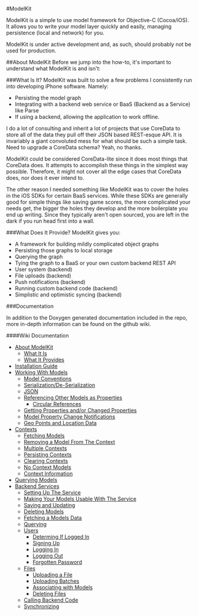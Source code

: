 #ModelKit

ModelKit is a simple to use model framework for Objective-C (Cocoa/iOS).  It allows you to write your model layer quickly and easily, managing persistence (local and network) for you.

ModelKit is under active development and, as such, should probably not be used for production.

##About ModelKit
Before we jump into the how-to, it's important to understand what ModelKit is and isn't:

###What Is It?
ModelKit was built to solve a few problems I consistently run into developing iPhone software.  Namely:

* Persisting the model graph
* Integrating with a backend web service or BaaS (Backend as a Service) like Parse
* If using a backend, allowing the application to work offline.

I do a lot of consulting and inherit a lot of projects that use CoreData to store all of the data they pull off their JSON based REST-esque API.  It is invariably a giant convoluted mess for what should be such a simple task.  Need to upgrade a CoreData schema?  Yeah, no thanks.

ModelKit could be considered CoreData-lite since it does most things that CoreData does.  It attempts to accomplish these things in the simplest way possible.  Therefore, it might not cover all the edge cases that CoreData does, nor does it ever intend to.

The other reason I needed something like ModelKit was to cover the holes in the iOS SDKs for certain BaaS services.  While these SDKs are generally good for simple things like saving game scores, the more complicated your needs get, the bigger the holes they develop and the more boilerplate you end up writing.  Since they typically aren't open sourced, you are left in the dark if you run head first into a wall.

###What Does It Provide?
ModelKit gives you:

* A framework for building mildly complicated object graphs
* Persisting those graphs to local storage
* Querying the graph
* Tying the graph to a BaaS or your own custom backend REST API
* User system (backend)
* File uploads (backend)
* Push notifications (backend)
* Running custom backend code (backend)
* Simplistic and optimistic syncing (backend)

###Documentation

In addition to the Doxygen generated documentation included in the repo, more in-depth information can be found on the github wiki.

####Wiki Documentation
* [About ModelKit](https://github.com/jawngee/ModelKit/wiki/About-ModelKit)
  * [What It Is](https://github.com/jawngee/ModelKit/wiki/About-ModelKit#wiki-What)
  * [What It Provides](https://github.com/jawngee/ModelKit/wiki/About-ModelKit#wiki-Provides)
* [Installation Guide](https://github.com/jawngee/ModelKit/Installation-Guide)
* [Working With Models](https://github.com/jawngee/ModelKit/Working-With-Models)
	* [Model Conventions](https://github.com/jawngee/ModelKit/wiki/Working-With-Models#wiki-Conventions)
	* [Serialization/De-Serialization](https://github.com/jawngee/ModelKit/wiki/Working-With-Models#wiki-Serialization)
	* [JSON](https://github.com/jawngee/ModelKit/wiki/Working-With-Models#wiki-JSON)
	* [Referencing Other Models as Properties](https://github.com/jawngee/ModelKit/wiki/Working-With-Models#wiki-Referencing)
		* [Circular References](https://github.com/jawngee/ModelKit/wiki/Working-With-Models#wiki-Circular)
	* [Getting Properties and/or Changed Properties](https://github.com/jawngee/ModelKit/wiki/Working-With-Models#wiki-Properties)
	* [Model Property Change Notifications](https://github.com/jawngee/ModelKit/wiki/Working-With-Models#wiki-Changes)
	* [Geo Points and Location Data](https://github.com/jawngee/ModelKit/wiki/Working-With-Models#wiki-GeoPoints)
* [Contexts](https://github.com/jawngee/ModelKit/Contexts)
	* [Fetching Models](https://github.com/jawngee/ModelKit/wiki/Contexts#wiki-Fetching)
	* [Removing a Model From The Context](https://github.com/jawngee/ModelKit/wiki/Contexts#wiki-Removing)
	* [Multiple Contexts](https://github.com/jawngee/ModelKit/wiki/Contexts#wiki-Multiple)
	* [Persisting Contexts](https://github.com/jawngee/ModelKit/wiki/Contexts#wiki-Persisting)
	* [Clearing Contexts](https://github.com/jawngee/ModelKit/wiki/Contexts#wiki-Clearing)
	* [No Context Models](https://github.com/jawngee/ModelKit/wiki/Contexts#wiki-NoContext)
	* [Context Information](https://github.com/jawngee/ModelKit/wiki/Contexts#wiki-Information)
* [Querying Models](https://github.com/jawngee/ModelKit/Querying-Models)
* [Backend Services](https://github.com/jawngee/ModelKit/Backend-Services)
	* [Setting Up The Service](https://github.com/jawngee/ModelKit/wiki/Backend-Services#wiki-Setup)
	* [Making Your Models Usable With The Service](https://github.com/jawngee/ModelKit/wiki/Backend-Services#wiki-Setup)
	* [Saving and Updating](https://github.com/jawngee/ModelKit/wiki/Backend-Services#wiki-Saving)
	* [Deleting Models](https://github.com/jawngee/ModelKit/wiki/Backend-Services#wiki-Deleting)
	* [Fetching a Models Data](https://github.com/jawngee/ModelKit/wiki/Backend-Services#wiki-Fetching)
	* [Querying](https://github.com/jawngee/ModelKit/wiki/Backend-Services#wiki-Querying)
	* [Users](https://github.com/jawngee/ModelKit/wiki/Backend-Services#wiki-Users)
		* [Determing If Logged In](https://github.com/jawngee/ModelKit/wiki/Backend-Services#wiki-LoggedIn)
		* [Signing Up](https://github.com/jawngee/ModelKit/wiki/Backend-Services#wiki-SignUp)
		* [Logging In](https://github.com/jawngee/ModelKit/wiki/Backend-Services#wiki-LoggingIn)
		* [Logging Out](https://github.com/jawngee/ModelKit/wiki/Backend-Services#wiki-LoggingOut)
		* [Forgotten Password](https://github.com/jawngee/ModelKit/wiki/Backend-Services#wiki-ForgotPassword)
	* [Files](https://github.com/jawngee/ModelKit/wiki/Backend-Services#wiki-Files)
		* [Uploading a File](https://github.com/jawngee/ModelKit/wiki/Backend-Services#wiki-Uploading)
		* [Uploading Batches](https://github.com/jawngee/ModelKit/wiki/Backend-Services#wiki-Batches)
		* [Associating with Models](https://github.com/jawngee/ModelKit/wiki/Backend-Services#wiki-AssociatingFiles)
		* [Deleting Files](https://github.com/jawngee/ModelKit/wiki/Backend-Services#wiki-DeletingFiles)
	* [Calling Backend Code](https://github.com/jawngee/ModelKit/wiki/Backend-Services#wiki-BackendCode)
	* [Synchronizing](https://github.com/jawngee/ModelKit/wiki/Backend-Services#wiki-Syncing)
